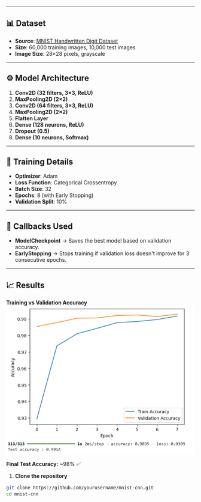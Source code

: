 
---

## 📊 Dataset
- **Source**: [MNIST Handwritten Digit Dataset](http://yann.lecun.com/exdb/mnist/)
- **Size**: 60,000 training images, 10,000 test images
- **Image Size**: 28×28 pixels, grayscale

---

## ⚙️ Model Architecture
1. **Conv2D (32 filters, 3×3, ReLU)**  
2. **MaxPooling2D (2×2)**  
3. **Conv2D (64 filters, 3×3, ReLU)**  
4. **MaxPooling2D (2×2)**  
5. **Flatten Layer**  
6. **Dense (128 neurons, ReLU)**  
7. **Dropout (0.5)**  
8. **Dense (10 neurons, Softmax)**  

---

## 🚀 Training Details
- **Optimizer**: Adam  
- **Loss Function**: Categorical Crossentropy  
- **Batch Size**: 32  
- **Epochs**: 8 (with Early Stopping)  
- **Validation Split**: 10%  

---

## 📌 Callbacks Used
- **ModelCheckpoint** → Saves the best model based on validation accuracy.  
- **EarlyStopping** → Stops training if validation loss doesn't improve for 3 consecutive epochs.  

---

## 📈 Results

**Training vs Validation Accuracy**
![Accuracy Plot](result.png)

**Final Test Accuracy:** ~98% ✅



1. **Clone the repository**
```bash
git clone https://github.com/yourusername/mnist-cnn.git
cd mnist-cnn
